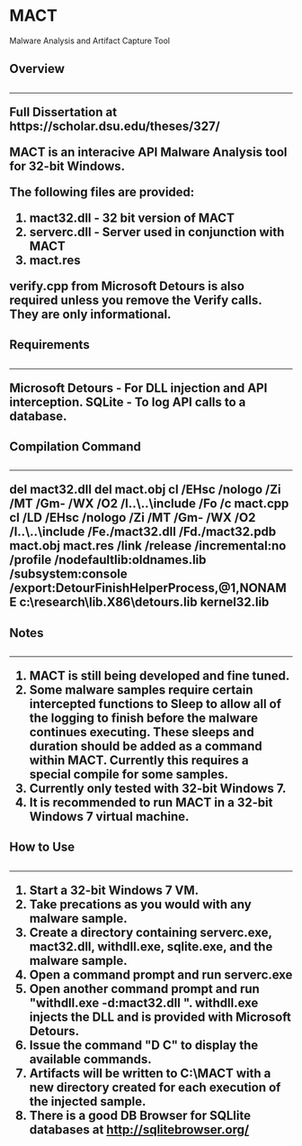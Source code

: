 # MACT
Malware Analysis and Artifact Capture Tool

<h2><b>Overview</b><h2>
<hr></hr>
<p>
Full Dissertation at https://scholar.dsu.edu/theses/327/
  
MACT is an interacive API Malware Analysis tool for 32-bit Windows.

The following files are provided:
1. mact32.dll - 32 bit version of MACT
2. serverc.dll - Server used in conjunction with MACT
3. mact.res

verify.cpp from Microsoft Detours is also required unless you remove the Verify calls. They are only informational.
</p>

<h2><b>Requirements</b><h2>
<hr></hr>
<p>
Microsoft Detours - For DLL injection and API interception.
SQLite - To log API calls to a database.
</p>

<h2><b>Compilation Command</b><h2>
<hr></hr>
<p>
del mact32.dll
del mact.obj
cl /EHsc /nologo /Zi /MT /Gm- /WX /O2 /I..\..\include /Fo /c mact.cpp
cl /LD /EHsc /nologo /Zi /MT /Gm- /WX /O2 /I..\..\include /Fe./mact32.dll /Fd./mact32.pdb mact.obj mact.res /link /release /incremental:no /profile /nodefaultlib:oldnames.lib /subsystem:console  /export:DetourFinishHelperProcess,@1,NONAME c:\research\lib.X86\detours.lib kernel32.lib
</p>

<h2><b>Notes</b><h2>
<hr></hr>
<p>
  
1. MACT is still being developed and fine tuned.
2. Some malware samples require certain intercepted functions to Sleep to allow all of the logging to finish before the malware continues executing. These sleeps and duration should be added as a command within MACT. Currently this requires a special compile for some samples. 
3. Currently only tested with 32-bit Windows 7.
4. It is recommended to run MACT in a 32-bit Windows 7 virtual machine.

</p>

<h2><b>How to Use</b><h2>
<hr></hr>
<p>
  
1. Start a 32-bit Windows 7 VM.
2. Take precations as you would with any malware sample.
3. Create a directory containing serverc.exe, mact32.dll, withdll.exe, sqlite.exe, and the malware sample.
4. Open a command prompt and run serverc.exe
5. Open another command prompt and run "withdll.exe -d:mact32.dll <malware sample>". withdll.exe injects the DLL and is provided with Microsoft Detours.
6. Issue the command "D C" to display the available commands.
7. Artifacts will be written to C:\MACT with a new directory created for each execution of the injected sample.
8. There is a good DB Browser for SQLlite databases at http://sqlitebrowser.org/
  
</p>
